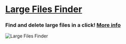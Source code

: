 # [Large Files Finder](http://qiplex.com/software/large-files-finder/)

### Find and delete large files in a click! [More info](http://qiplex.com/software/large-files-finder/)


![Large Files Finder](http://qiplex.com/img/large-files-finder-app.png)

